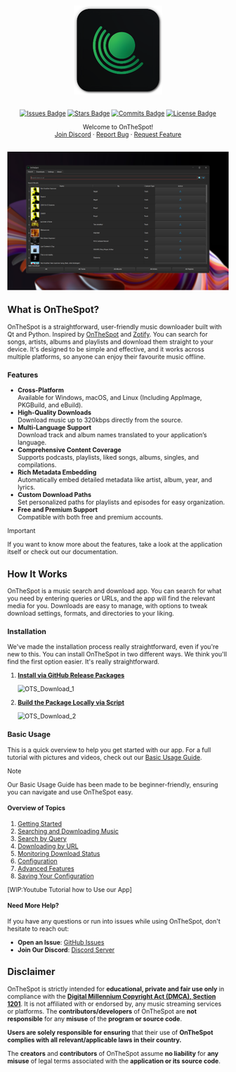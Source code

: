 <div align="center">

<div style="text-align: center;">
  <picture>
    <source media="(prefers-color-scheme: dark)" srcset="assets/01_Logo/Repository-Logo.png">
    <source media="(prefers-color-scheme: light)" srcset="assets/01_Logo/Repository-Logo.png">
    <img src="assets/01_Logo/Repository-Logo.png" alt="Logo of OnTheSpot" width="40%">
  </picture>
</div>

<br>

[![Issues Badge][issues-shield]][issues-url]
[![Stars Badge][stars-shield]][stars-url]
[![Commits Badge][commits-shield]][commits-url]
[![License Badge][license-shield]][license-url]

   <p>
      Welcome to OnTheSpot!
      <br />
      <a href="https://discord.gg/">Join Discord</a>
      ·
      <a href="https://github.com/V1p3rOne/OnTheSpot-Development/issues/new?assignees=&labels=bug&projects=&template=bug-report.yml">Report Bug</a>
      ·
      <a href="https://github.com/V1p3rOne/OnTheSpot-Development/issues/new?assignees=&labels=enhancement&projects=&template=feature_request.yml">Request Feature</a>
   </p>
   <br>
</div>

<img src="assets/02_Images/IMG_Overview.png">

<br>

## What is OnTheSpot?

OnTheSpot is a straightforward, user-friendly music downloader built with Qt and Python. Inspired by [OnTheSpot](https://github.com/casualsnek/onthespot) and [Zotify](https://github.com/zotify-dev/zotify). You can search for songs, artists, albums and playlists and download them straight to your device. It's designed to be simple and effective, and it works across multiple platforms, so anyone can enjoy their favourite music offline.

### Features

- **Cross-Platform**<br>Available for Windows, macOS, and Linux (Including AppImage, PKGBuild, and eBuild).
- **High-Quality Downloads**<br>Download music up to 320kbps directly from the source.
- **Multi-Language Support**<br>Download track and album names translated to your application’s language.
- **Comprehensive Content Coverage**<br>Supports podcasts, playlists, liked songs, albums, singles, and compilations.
- **Rich Metadata Embedding**<br>Automatically embed detailed metadata like artist, album, year, and lyrics.
- **Custom Download Paths**<br>Set personalized paths for playlists and episodes for easy organization.
- **Free and Premium Support**<br>Compatible with both free and premium accounts.

> [!IMPORTANT]  
> If you want to know more about the features, take a look at the application itself or check out our documentation.

## How It Works

OnTheSpot is a music search and download app. You can search for what you need by entering queries or URLs, and the app will find the relevant media for you. Downloads are easy to manage, with options to tweak download settings, formats, and directories to your liking.

### Installation

We've made the installation process really straightforward, even if you're new to this. You can install OnTheSpot in two different ways. We think you'll find the first option easier. It's really straightforward.

1. **[Install via GitHub Release Packages](docs/Installation.md#1-install-via-github-release-packages-recommended)**

    ![OTS_Download_1](assets/03_GIFs/GIF_Download-1.gif)

1. **[Build the Package Locally via Script](docs/Installation.md#2-build-the-package-locally-via-script)**

    ![OTS_Download_2](assets/03_GIFs/GIF_Download-2.gif)

### Basic Usage

This is a quick overview to help you get started with our app. For a full tutorial with pictures and videos, check out our [Basic Usage Guide](docs/Basic-Usage.md).

> [!NOTE]
> Our Basic Usage Guide has been made to be beginner-friendly, ensuring you can navigate and use OnTheSpot easy.

#### Overview of Topics

1. [Getting Started](docs/Basic-Usage.md#1-getting-started)
2. [Searching and Downloading Music](docs/Basic-Usage.md#2-searching-and-downloading-music)
3. [Search by Query](docs/Basic-Usage.md#search-by-query)
4. [Downloading by URL](docs/Basic-Usage.md#download-by-url)
5. [Monitoring Download Status](docs/Basic-Usage.md#3-monitoring-download-status)
6. [Configuration](docs/Basic-Usage.md#4-configuration)
7. [Advanced Features](docs/Basic-Usage.md#5-advanced-configuration)
8. [Saving Your Configuration](docs/Basic-Usage.md#6-saving-your-configuration)

[WIP:Youtube Tutorial how to Use our App]

#### Need More Help?

If you have any questions or run into issues while using OnTheSpot, don't hesitate to reach out:

- **Open an Issue**: [GitHub Issues](https://github.com/justin025/onthespot/issues)
- **Join Our Discord**: [Discord Server](https://discord.gg/)

## Disclaimer

OnTheSpot is strictly intended for **educational, private and fair use only** in compliance with the [**Digital Millennium Copyright Act (DMCA), Section 1201**](https://www.copyright.gov/dmca/). It is not affiliated with or endorsed by, any music streaming services or platforms. The **contributors/developers** of OnTheSpot are **not responsible** for any **misuse** of the **program or source code**.

**Users are solely responsible for ensuring** that their use of **OnTheSpot complies with all relevant/applicable laws in their country.**

The **creators** and **contributors** of OnTheSpot  assume **no liability** for **any misuse** of legal terms associated with the **application or its source code**.

<!-- Badges -->
[issues-shield]: https://img.shields.io/github/issues/justin025/onthespot?style=for-the-badge&label=ISSUES&labelColor=2B2B2B&color=428BEE
[issues-url]: https://github.com/justin025/onthespot/issues
[stars-shield]: https://img.shields.io/github/stars/justin025/onthespot?style=for-the-badge&label=STARS&labelColor=2B2B2B&color=FF006E
[stars-url]: https://github.com/justin025/onthespot/stargazers
[commits-shield]: https://img.shields.io/github/commit-activity/m/justin025/onthespot?style=for-the-badge&label=COMMITS&labelColor=2B2B2B&color=E53935
[commits-url]: https://github.com/justin025/onthespot/commits/main
[license-shield]: https://img.shields.io/github/license/justin025/onthespot?style=for-the-badge&label=LICENSE&labelColor=2B2B2B&color=FF6F3F
[license-url]: https://github.com/justin025/onthespot/blob/main/LICENSE
